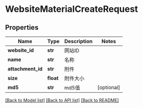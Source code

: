 # WebsiteMaterialCreateRequest

## Properties
Name | Type | Description | Notes
------------ | ------------- | ------------- | -------------
**website_id** | **str** | 网站ID | 
**name** | **str** | 名称 | 
**attachment_id** | **str** | 附件 | 
**size** | **float** | 附件大小 | 
**md5** | **str** | md5值 | [optional] 

[[Back to Model list]](../README.md#documentation-for-models) [[Back to API list]](../README.md#documentation-for-api-endpoints) [[Back to README]](../README.md)

